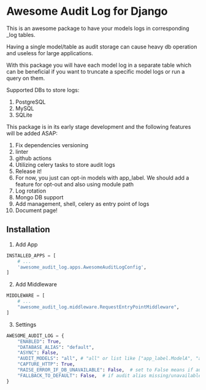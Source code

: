 # Awesome Audit Log for Django

This is an awesome package to have your models logs in corresponding _log tables.

Having a single model/table as audit storage can cause heavy db operation and useless for large applications.

With this package you will have each model log in a separate table which can be beneficial if you want to truncate a specific model logs or run a query on them.

Supported DBs to store logs:
1. PostgreSQL
2. MySQL
3. SQLite

This package is in its early stage development and the following features will be added ASAP:
1. Fix dependencies versioning
2. linter
3. github actions
4. Utilizing celery tasks to store audit logs
5. Release it!
6. For now, you just can opt-in models with app_label. We should add a feature for opt-out and also using module path
7. Log rotation
8. Mongo DB support
9. Add management, shell, celery as entry point of logs
10. Document page!

## Installation

1. Add App
```python
INSTALLED_APPS = [
    # ...
    'awesome_audit_log.apps.AwesomeAuditLogConfig',
]
```
2. Add Middleware
```python
MIDDLEWARE = [
    # ...
    "awesome_audit_log.middleware.RequestEntryPointMiddleware",
]
```
3. Settings
```python
AWESOME_AUDIT_LOG = {
    "ENABLED": True,
    "DATABASE_ALIAS": "default",
    "ASYNC": False,
    "AUDIT_MODELS": "all", # "all" or list like ["app_label.ModelA", "app.ModelB"]
    "CAPTURE_HTTP": True,
    "RAISE_ERROR_IF_DB_UNAVAILABLE": False,  # set to False means if audit db is unavailable, silently skip logging (with a warning) instead of raising
    "FALLBACK_TO_DEFAULT": False,  # if audit alias missing/unavailable, use 'default' intentionally, this requires RAISE_ERROR_IF_DB_UNAVAILABLE is set to False
}
```